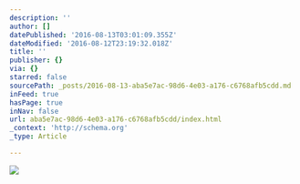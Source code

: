 ```yaml
---
description: ''
author: []
datePublished: '2016-08-13T03:01:09.355Z'
dateModified: '2016-08-12T23:19:32.018Z'
title: ''
publisher: {}
via: {}
starred: false
sourcePath: _posts/2016-08-13-aba5e7ac-98d6-4e03-a176-c6768afb5cdd.md
inFeed: true
hasPage: true
inNav: false
url: aba5e7ac-98d6-4e03-a176-c6768afb5cdd/index.html
_context: 'http://schema.org'
_type: Article

---
```

![](https://the-grid-user-content.s3-us-west-2.amazonaws.com/f8120bc7-61b9-47b6-84b5-79b8113ddf73.jpg)